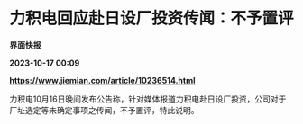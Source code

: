 # 力积电回应赴日设厂投资传闻：不予置评
**界面快报**

**2023-10-17 00:09**

**https://www.jiemian.com/article/10236514.html**

力积电10月16日晚间发布公告称，针对媒体报道力积电赴日设厂投资，公司对于厂址选定等未确定事项之传闻，不予置评，特此说明。